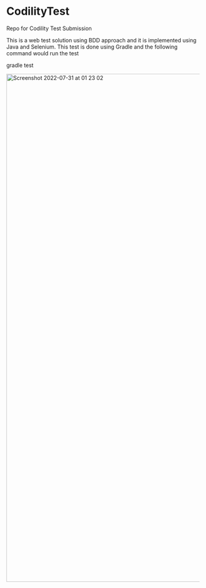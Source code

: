 # CodilityTest
Repo for Codility Test Submission

This is a web test solution using BDD approach and it is implemented using Java and Selenium. This test is done using Gradle and the following command would run the test

gradle test


<img width="1323" alt="Screenshot 2022-07-31 at 01 23 02" src="https://user-images.githubusercontent.com/2480130/182004564-f58d793c-f853-4dc1-9c5f-57d4f8fa52e6.png">

